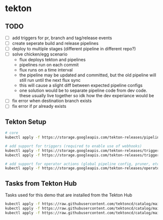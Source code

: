 # tekton

## TODO
- [ ] add triggers for pr, branch and tag/release events
- [ ] create seperate build and release pipelines
- [ ] deploy to multiple stages (different pipeline in different repo?)
- [ ] solve chicken/egg scenario
    - flux deploys tekton and pipelines
    - pipelines run on each commit
    - flux runs on a time interval
    - the pipeline may be updated and committed, but the old pipeline will still run until the next flux sync
    - this will cause a slight diff between expected pipeline configs
    - one solution would be to separate pipeline code from dev code. these usually live together so idk how the dev experiance would be 
- [ ] fix error when destination branch exists
- [ ] fix error if pr already exists

## Tekton Setup

```bash
# core
kubectl apply -f https://storage.googleapis.com/tekton-releases/pipeline/latest/release.yaml

# add support for triggers (required to enable use of webhooks)
kubectl apply -f https://storage.googleapis.com/tekton-releases/triggers/latest/release.yaml
kubectl apply -f https://storage.googleapis.com/tekton-releases/triggers/latest/interceptors.yaml

# add support for operator actions (global pipeline config, pruner, etc)
kubectl apply -f https://storage.googleapis.com/tekton-releases/operator/previous/v0.60.1/release.yaml
```

## Tasks from Tekton Hub
Tasks used for this demo that are installed from the Tekton Hub

```bash
kubectl apply -f https://raw.githubusercontent.com/tektoncd/catalog/main/task/kaniko/0.6/kaniko.yaml
kubectl apply -f https://raw.githubusercontent.com/tektoncd/catalog/main/task/git-clone/0.8/git-clone.yaml
kubectl apply -f https://raw.githubusercontent.com/tektoncd/catalog/main/task/github-open-pr/0.2/github-open-pr.yaml
```
